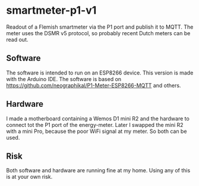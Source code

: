 # smartmeter-p1-v1
Readout of a Flemish smartmeter via the P1 port and publish it to MQTT.
The meter uses the DSMR v5 protocol, so probably recent Dutch meters can be read out.

## Software

The software is intended to run on an ESP8266 device.
This version is made with the Arduino IDE.
The software is based on https://github.com/neographikal/P1-Meter-ESP8266-MQTT and others.

## Hardware

I made a motherboard containing a Wemos D1 mini R2 and the hardware to connect tot the P1 port of the energy-meter. Later I swapped the mini R2 with a mini Pro, because the poor WiFi signal at my meter. So both can be used.

## Risk

Both software and hardware are running fine at my home. Using any of this is at your own risk.
